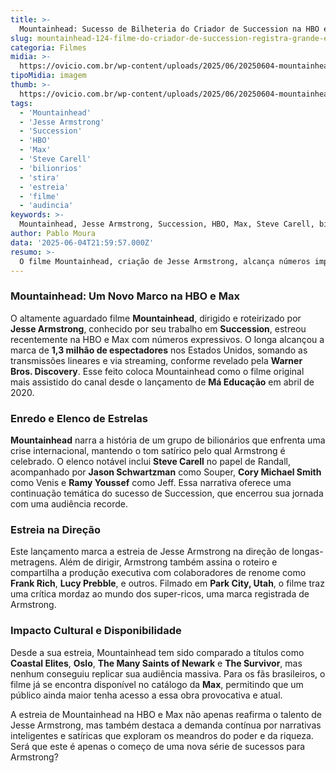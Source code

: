 ```yaml
---
title: >-
  Mountainhead: Sucesso de Bilheteria do Criador de Succession na HBO e Max
slug: mountainhead-124-filme-do-criador-de-succession-registra-grande-estreia-na-hbo-e-na-max
categoria: Filmes
midia: >-
  https://ovicio.com.br/wp-content/uploads/2025/06/20250604-mountainhead.webp
tipoMidia: imagem
thumb: >-
  https://ovicio.com.br/wp-content/uploads/2025/06/20250604-mountainhead.webp
tags:
  - 'Mountainhead'
  - 'Jesse Armstrong'
  - 'Succession'
  - 'HBO'
  - 'Max'
  - 'Steve Carell'
  - 'bilionrios'
  - 'stira'
  - 'estreia'
  - 'filme'
  - 'audincia'
keywords: >-
  Mountainhead, Jesse Armstrong, Succession, HBO, Max, Steve Carell, bilionários, sátira, estreia, filme, audiência
author: Pablo Moura
data: '2025-06-04T21:59:57.000Z'
resumo: >-
  O filme Mountainhead, criação de Jesse Armstrong, alcança números impressionantes logo em sua estreia na HBO e Max, consolidando-se como um dos lançamentos mais populares desde 2020.
---
```


### Mountainhead: Um Novo Marco na HBO e Max

O altamente aguardado filme **Mountainhead**, dirigido e roteirizado por **Jesse Armstrong**, conhecido por seu trabalho em **Succession**, estreou recentemente na HBO e Max com números expressivos. O longa alcançou a marca de **1,3 milhão de espectadores** nos Estados Unidos, somando as transmissões lineares e via streaming, conforme revelado pela **Warner Bros. Discovery**. Esse feito coloca Mountainhead como o filme original mais assistido do canal desde o lançamento de **Má Educação** em abril de 2020.

### Enredo e Elenco de Estrelas

**Mountainhead** narra a história de um grupo de bilionários que enfrenta uma crise internacional, mantendo o tom satírico pelo qual Armstrong é celebrado. O elenco notável inclui **Steve Carell** no papel de Randall, acompanhado por **Jason Schwartzman** como Souper, **Cory Michael Smith** como Venis e **Ramy Youssef** como Jeff. Essa narrativa oferece uma continuação temática do sucesso de Succession, que encerrou sua jornada com uma audiência recorde.

### Estreia na Direção

Este lançamento marca a estreia de Jesse Armstrong na direção de longas-metragens. Além de dirigir, Armstrong também assina o roteiro e compartilha a produção executiva com colaboradores de renome como **Frank Rich**, **Lucy Prebble**, e outros. Filmado em **Park City, Utah**, o filme traz uma crítica mordaz ao mundo dos super-ricos, uma marca registrada de Armstrong.

### Impacto Cultural e Disponibilidade

Desde a sua estreia, Mountainhead tem sido comparado a títulos como **Coastal Elites**, **Oslo**, **The Many Saints of Newark** e **The Survivor**, mas nenhum conseguiu replicar sua audiência massiva. Para os fãs brasileiros, o filme já se encontra disponível no catálogo da **Max**, permitindo que um público ainda maior tenha acesso a essa obra provocativa e atual.

A estreia de Mountainhead na HBO e Max não apenas reafirma o talento de Jesse Armstrong, mas também destaca a demanda contínua por narrativas inteligentes e satíricas que exploram os meandros do poder e da riqueza. Será que este é apenas o começo de uma nova série de sucessos para Armstrong?
